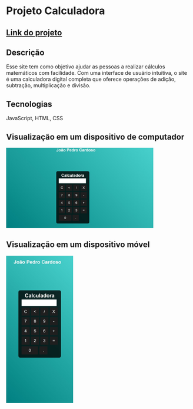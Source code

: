 # Projeto Calculadora

## [Link do projeto](https://jpcardoso03.github.io/Calculadora/)

## Descrição
Esse site tem como objetivo ajudar as pessoas a realizar cálculos matemáticos com facilidade. Com uma interface de usuário intuitiva, o site é uma calculadora digital completa que oferece operações de adição, subtração, multiplicação e divisão.

## Tecnologias
JavaScript, HTML, CSS



## Visualização em um dispositivo de computador 
<img src="https://github.com/jpcardoso03/Calculadora/blob/master/images/result-computador.jpeg?raw=true" width="400px">


## Visualização em um dispositivo móvel 
<img src="https://github.com/jpcardoso03/Calculadora/blob/master/images/result-celular.jpeg?raw=true" height="400px">
